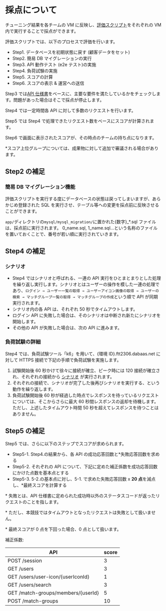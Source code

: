 # 採点について

チューニング結果を各チームの VM に反映し、[評価スクリプト](./03_Scripts.md#評価スクリプト)をそれぞれの VM 内で実行することで採点ができます。

評価スクリプトでは、以下のプロセスで評価を行います。

- Step1. データベースを初期状態に戻す (顧客データをセット)
- Step2. 簡易 DB マイグレーションの実行
- Step3. API 動作テスト (e2e テスト)の実施
- Step4. 負荷試験の実施
- Step5. スコアの計算
- Step6. スコアの表示 & 運営への送信

Step3 では[API 仕様書](../../openapi/openapi.yaml)をベースに、主要な要件を満たしているかをチェックします。問題があった場合はそこで採点が停止します。

Step4 では一定時間各 API に対して多数のリクエストを行います。

Step5 では Step4 で処理できたリクエスト数をベースにスコアが計算されます。

Step6 で画面に表示されたスコアが、その時点のチームの持ち点になります。

\*スコア上位グループについては、成果物に対して追加で審議される場合があります。

## Step2 の補足

### 簡易 DB マイグレーション機能

評価スクリプトを実行する度にデータベースの状態は戻ってしまいますが、あらかじめ登録された SQL を実行させ、テーブル等への変更を採点前に反映させることができます。

`app/`ディレクトリの`mysql/mysql_migration/`に置かれた{数字}\_\*.sql ファイルは、採点前に実行されます。
0_name.sql, 1_name.sql...という名称のファイルを置いておくことで、番号が若い順に実行されていきます。

## Step4 の補足

### シナリオ

- Step4 ではシナリオと呼ばれる、一連の API 実行をひとまとまりとした処理を繰り返し実行します。シナリオとはユーザーの操作を模した一連の処理であり、`ログイン → ユーザー一覧の取得 → ユーザーアイコン画像の取得 → ユーザーの検索 → マッチグループ一覧の取得 → マッチグループの作成`という順で API が同期実行されます。
- シナリオ内の各 API は、それぞれ 50 秒でタイムアウトします。
- ログイン API に失敗した場合は、そのシナリオは中断され新たにシナリオを開始します。
- その他の API が失敗した場合は、次の API に進みます。

### 負荷試験の詳細

Step4 では、負荷試験ツール「k6」を用いて、{環境 ID}.ftt2306.dabaas.net に対して HTTPS 接続で下記の手順で負荷試験を実施します。

1. 試験開始後 60 秒かけて徐々に接続が確立、ピーク時には 120 接続が確立され、それぞれの接続から [シナリオ](#シナリオ) が実行されます。
2. それぞれの接続で、シナリオが完了した後再びシナリオを実行する、という動作を繰り返します。
3. 負荷試験開始後 60 秒が経過した時点でレスポンスを待っているリクエストについては、そこからさらに最大 60 秒間レスポンスの返却を待機します。ただし、上述したタイムアウト時間 50 秒を超えてレスポンスを待つことはありません。

## Step5 の補足

Step5 では、さらに以下のステップでスコアが求められます。

- Step5-1. Step4.の結果から、各 API の成功応答回数と\*失敗応答回数を求める
- Step5-2. それぞれの API について、下記に定めた補正係数を成功応答回数にかけた点数を基本点とする
- Step5-3. 5-2.の基本点に対し、5-1. で求めた失敗応答回数 x **20 点**を減点し、\*最終スコアを計算する

\* 失敗とは、API 仕様書に定められた成功時以外のステータスコードが返ったリクエストのことを指します。

\* ただし、本競技ではタイムアウトとなったリクエストは失敗として扱いません。

\* 最終スコアが 0 点を下回った場合、0 点として扱います。

補正係数:

| API                                | score |
| ---------------------------------- | ----- |
| POST /session                      | 3     |
| GET /users                         | 3     |
| GET /users/user-icon/{userIconId}  | 1     |
| GET /users/search                  | 3     |
| GET /match-groups/members/{userId} | 5     |
| POST /match-groups                 | 10    |
